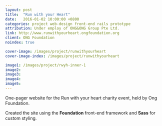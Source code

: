 ```yaml
---
layout: post
title:  "Run with your Heart"
date:   2016-01-02 10:00:00 +0800
categories: project web-design front-end rails prototype
attribution: Under employ of ONG&ONG Group Pte Ltd.
link: http://www.runwithyourheart.ongfoundation.org
client: ONG Foundation
noindex: true

cover-image: /images/project/runwithyourheart
cover-image-index: /images/project/runwithyourheart

image1: /images/project/rwyh-inner-1
image2: 
image3:
image4:
image5:
---
```


One-pager website for the Run with your heart charity event, held by Ong Foundation. 

Created the site using the **Foundation** front-end framework and **Sass** for custom styling.
